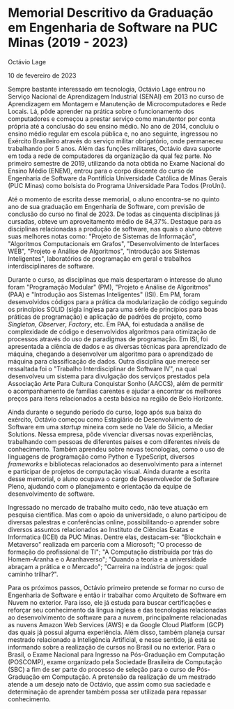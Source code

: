 # Memorial Descritivo da Graduação em Engenharia de Software na PUC Minas (2019 - 2023)

Octávio Lage

10 de fevereiro de 2023

Sempre bastante interessado em tecnologia, Octávio Lage entrou no Serviço Nacional de Aprendizagem Industrial (SENAI) em 2013 no curso de Aprendizagem em Montagem e Manutenção de Microcomputadores e Rede Locais. Lá, pôde aprender na prática sobre o funcionamento dos computadores e começou a prestar serviço como manutentor por conta própria até a conclusão do seu ensino médio. No ano de 2014, concluiu o ensino médio regular em escola pública e, no ano seguinte, ingressou no Exército Brasileiro através do serviço militar obrigatório, onde permaneceu trabalhando por 5 anos. Além das funções militares, Octávio dava suporte em toda a rede de computadores da organização da qual fez parte. No primeiro semestre de 2019, utilizando da nota obtida no Exame Nacional do Ensino Médio (ENEM), entrou para o corpo discente do curso de Engenharia de Software da Pontifícia Universidade Católica de Minas Gerais (PUC Minas) como bolsista do Programa Universidade Para Todos (ProUni).

Até o momento de escrita desse memorial, o aluno encontra-se no quinto ano de sua graduação em Engenharia de Software, com previsão de conclusão do curso no final de 2023. De todas as cinquenta disciplinas já cursadas, obteve um aproveitamento médio de 84,37%. Destaque para as disciplinas relacionadas a produção de software, nas quais o aluno obteve suas melhores notas como: "Projeto de Sistemas de Informação", "Algoritmos Computacionais em Grafos", "Desenvolvimento de Interfaces WEB", "Projeto e Análise de Algoritmos", "Introdução aos Sistemas Inteligentes", laboratórios de programação em geral e trabalhos interdisciplinares de software.

Durante o curso, as disciplinas que mais despertaram o interesse do aluno foram "Programação Modular" (PM), "Projeto e Análise de Algoritmos" (PAA) e "Introdução aos Sistemas Inteligentes" (ISI). Em PM, foram desenvolvidos códigos para a prática da modularização de código seguindo os princípios SOLID (sigla inglesa para uma série de princípios para boas práticas de programação) e aplicação de padrões de projeto, como _Singleton_, _Observer_, _Factory_, etc. Em PAA, foi estudada a análise de complexidade de código e desenvolvidos algoritmos para otimização de processos através do uso de paradigmas de programação. Em ISI, foi apresentada a ciência de dados e as diversas técnicas para aprendizado de máquina, chegando a desenvolver um algoritmo para o aprendizado de máquina para classificação de dados. Outra disciplina que merece ser ressaltada foi o "Trabalho Interdisciplinar de Software IV", na qual desenvolveu um sistema para divulgação dos serviços prestados pela Associação Arte Para Cultura Conquistar Sonho (AACCS), além de permitir o acompanhamento de famílias carentes e ajudar a encontrar os melhores preços para itens relacionados a cesta básica na região de Belo Horizonte.

Ainda durante o segundo período do curso, logo após sua baixa do exército, Octávio começou como Estagiário de Desenvolvimento de Software em uma _startup_ mineira com sede no Vale do Silício, a Mediar Solutions. Nessa empresa, pôde vivenciar diversas novas experiências, trabalhando com pessoas de diferentes países e com diferentes níveis de conhecimento. Também aprendeu sobre novas tecnologias, como o uso de linguagens de programação como Python e TypeScript, diversos _frameworks_ e bibliotecas relacionados ao desenvolvimento para a internet e participar de projetos de computação visual. Ainda durante a escrita desse memorial, o aluno ocupava o cargo de Desenvolvedor de Software Pleno, ajudando com o planejamento e orientação da equipe de desenvolvimento de software.

Ingressado no mercado de trabalho muito cedo, não teve atuação em pesquisa científica. Mas com o apoio da universidade, o aluno participou de diversas palestras e conferências online, possibilitando-o aprender sobre diversos assuntos relacionados ao Instituto de Ciências Exatas e Informatica (ICEI) da PUC Minas. Dentre elas, destacam-se: "Blockchain e Metaverso" realizada em parceria com a Microsoft; "O processo de formação do profissional de TI"; "A Computação distribuída por trás do Homem-Aranha e o Aranhaverso"; "Quando a teoria e a universidade abraçam a prática e o Mercado"; "Carreira na indústria de jogos: qual caminho trilhar?".

Para os próximos passos, Octávio primeiro pretende se formar no curso de Engenharia de Software e então ir trabalhar como Arquiteto de Software em Nuvem no exterior. Para isso, ele já estuda para buscar certificações e reforçar seu conhecimento da língua inglesa e das tecnologias relacionadas ao desenvolvimento de software para a nuvem, principalmente relacionadas as nuvens Amazon Web Services (AWS) e da Google Cloud Platform (GCP) das quais já possui alguma experiência. Além disso, também planeja cursar mestrado relacionado a Inteligência Artificial, e nesse sentido, já está se informando sobre a realização de cursos no Brasil ou no exterior. Para o Brasil, o Exame Nacional para Ingresso na Pós-Graduação em Computação (POSCOMP), exame organizado pela Sociedade Brasileira de Computação (SBC) a fim de ser parte do processo de seleção para o curso de Pós-Graduação em Computação. A pretensão da realização de um mestrado atende a um desejo nato de Octávio, que assim como sua saciedade e determinação de aprender também possa ser utilizada para repassar conhecimento.
